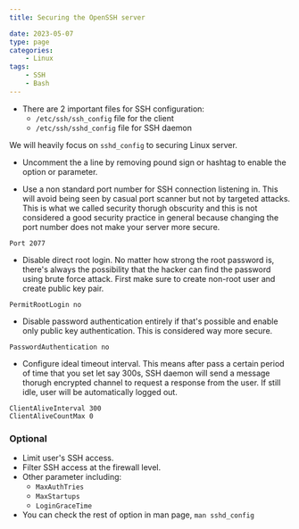 ```yaml
---
title: Securing the OpenSSH server

date: 2023-05-07
type: page
categories:
    - Linux
tags:
    - SSH 
    - Bash
---
```


- There are 2 important files for SSH configuration:
	- `/etc/ssh/ssh_config` file for the client
	- `/etc/ssh/sshd_config` file for SSH daemon

We will heavily focus on `sshd_config` to securing Linux server.
- Uncomment the a line by removing pound sign or hashtag to enable the option or parameter.

- Use a non standard port number for SSH connection listening in. This will avoid being seen by casual port scanner but not by targeted attacks. This is what we called security thorugh obscurity and this is not considered a good security practice in general because changing the port number does not make your server more secure.
```{sh}
Port 2077
```

- Disable direct root login. No matter how strong the root password is, there's always the possibility that the hacker can find the password using brute force attack. First make sure to create non-root user and create public key pair.
```{sh}
PermitRootLogin no
```

- Disable password authentication entirely if that's possible and enable only public key authentication. This is considered way more secure.
```{sh}
PasswordAuthentication no
```

- Configure ideal timeout interval. This means after pass a certain period of time that you set let say 300s, SSH daemon will send a message thorugh encrypted channel to request a response from the user. If still idle, user will be automatically logged out.
```{sh}
ClientAliveInterval 300
ClientAliveCountMax 0
```

### Optional
- Limit user's SSH access.
- Filter SSH access at the firewall level.
- Other parameter including:
    - `MaxAuthTries`
    - `MaxStartups`
    - `LoginGraceTime`
- You can check the rest of option in man page, `man sshd_config`

